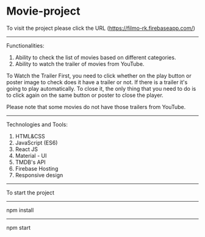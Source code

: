 # Movie-project

To visit the project please click the URL (https://filmo-rk.firebaseapp.com/)

_____________________________________________________________

Functionalities:

1) Ability to check the list of movies based on different categories.
2) Ability to watch the trailer of movies from YouTube.

To Watch the Trailer
First, you need to click whether on the play button or poster image to check does it have a trailer or not. If there is a trailer it's going to play automatically. To close it, the only thing that you need to do is to click again on the same button or poster to close the player.

Please note that some movies do not have those trailers from YouTube.

_____________________________________________________________

Technologies and Tools:

1) HTML&CSS
2) JavaScript (ES6)
3) React JS
4) Material - UI
5) TMDB's API
6) Firebase Hosting
7) Responsive design

_____________________________________________________________
To start the project
_____________________________________________________________

npm install
_____________________________________________________________

npm start

